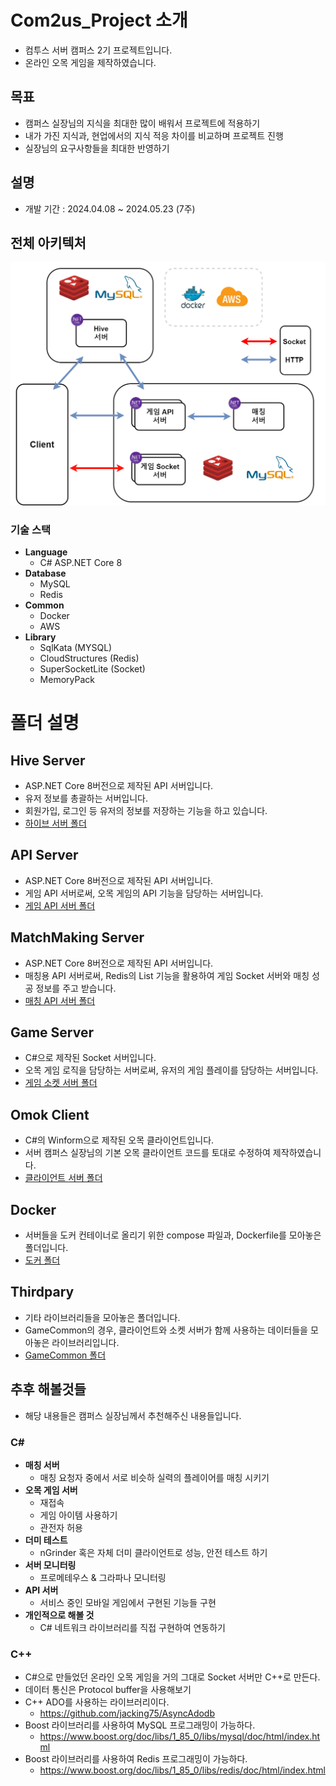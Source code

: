 # Com2us_Project 소개
- 컴투스 서버 캠퍼스 2기 프로젝트입니다.
- 온라인 오목 게임을 제작하였습니다.

## 목표
- 캠퍼스 실장님의 지식을 최대한 많이 배워서 프로젝트에 적용하기
- 내가 가진 지식과, 현업에서의 지식 적응 차이를 비교하며 프로젝트 진행
- 실장님의 요구사항들을 최대한 반영하기

## 설명
- 개발 기간 : 2024.04.08 ~ 2024.05.23 (7주)
  
## 전체 아키텍처
![alt text](resource/아키텍처.png)

### 기술 스택
- **Language**
  - C# ASP.NET Core 8
- **Database**
  - MySQL
  - Redis
- **Common**
  - Docker
  - AWS
- **Library**
  - SqlKata (MYSQL)
  - CloudStructures (Redis)
  - SuperSocketLite (Socket)
  - MemoryPack 

# 폴더 설명

## Hive Server
- ASP.NET Core 8버전으로 제작된 API 서버입니다.
- 유저 정보를 총괄하는 서버입니다.
- 회원가입, 로그인 등 유저의 정보를 저장하는 기능을 하고 있습니다.
- [하이브 서버 폴더](./HiveServer/)

## API Server
- ASP.NET Core 8버전으로 제작된 API 서버입니다.
- 게임 API 서버로써, 오목 게임의 API 기능을 담당하는 서버입니다.
- [게임 API 서버 폴더](./APIServer/)

## MatchMaking Server
- ASP.NET Core 8버전으로 제작된 API 서버입니다.
- 매칭용 API 서버로써, Redis의 List 기능을 활용하여 게임 Socket 서버와 매칭 성공 정보를 주고 받습니다.
- [매칭 API 서버 폴더](./MatchMackingServer/)

## Game Server
- C#으로 제작된 Socket 서버입니다.
- 오목 게임 로직을 담당하는 서버로써, 유저의 게임 플레이를 담당하는 서버입니다.
- [게임 소켓 서버 폴더](./GameServer/)

## Omok Client
- C#의 Winform으로 제작된 오목 클라이언트입니다.
- 서버 캠퍼스 실장님의 기본 오목 클라이언트 코드를 토대로 수정하여 제작하였습니다.
- [클라이언트 서버 폴더](./OmokClient/)

## Docker
- 서버들을 도커 컨테이너로 올리기 위한 compose 파일과, Dockerfile를 모아놓은 폴더입니다.
- [도커 폴더](./Docker/)

## Thirdpary
- 기타 라이브러리들을 모아놓은 폴더입니다.
- GameCommon의 경우, 클라이언트와 소켓 서버가 함께 사용하는 데이터들을 모아놓은 라이브러리입니다.
- [GameCommon 폴더](./thirdparty/GameCommon/)

## 추후 해볼것들
- 해당 내용들은 캠퍼스 실장님께서 추천해주신 내용들입니다.
### C#
- **매칭 서버**
  - 매칭 요청자 중에서 서로 비슷하 실력의 플레이어를 매칭 시키기
- **오목 게임 서버**
  - 재접속
  - 게임 아이템 사용하기
  - 관전자 허용
- **더미 테스트**
  - nGrinder 혹은 자체 더미 클라이언트로 성능, 안전 테스트 하기
- **서버 모니터링**
  - 프로메테우스 & 그라파나 모니터링
- **API 서버**
  - 서비스 중인 모바일 게임에서 구현된 기능들 구현
- **개인적으로 해볼 것**
  - C# 네트워크 라이브러리를 직접 구현하여 연동하기
### C++ 
- C#으로 만들었던 온라인 오목 게임을 거의 그대로 Socket 서버만 C++로 만든다.
- 데이터 통신은 Protocol buffer을 사용해보기
- C++ ADO를 사용하는 라이브러리이다.
  - https://github.com/jacking75/AsyncAdodb
- Boost 라이브러리를 사용하여 MySQL 프로그래밍이 가능하다.
  - https://www.boost.org/doc/libs/1_85_0/libs/mysql/doc/html/index.html 
- Boost 라이브러리를 사용하여 Redis 프로그래밍이 가능하다.
  - https://www.boost.org/doc/libs/1_85_0/libs/redis/doc/html/index.html

